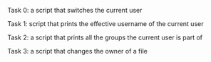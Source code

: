 Task 0: a script that switches the current user

Task 1: script that prints the effective username of the current user

Task 2: a script that prints all the groups the current user is part of

Task 3: a script that changes the owner of a file
